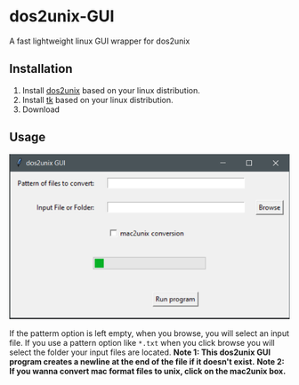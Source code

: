 # dos2unix-GUI

A fast lightweight linux GUI wrapper for dos2unix

## Installation

1. Install [dos2unix](https://ioflood.com/blog/install-dos2unix-command-linux/) based on your linux distribution.
2. Install [tk](https://www.geeksforgeeks.org/how-to-install-tkinter-on-linux/) based on your linux distribution.
3. Download 


## Usage

![](img/1.png)

If the patterm option is left empty, when you browse, you will select an input file.
If you use a pattern option like `*.txt` when you click browse you will select the folder your input files are located.
**Note 1: This dos2unix GUI program creates a newline at the end of the file if it doesn't exist.**
**Note 2: If you wanna convert mac format files to unix, click on the mac2unix box.**
